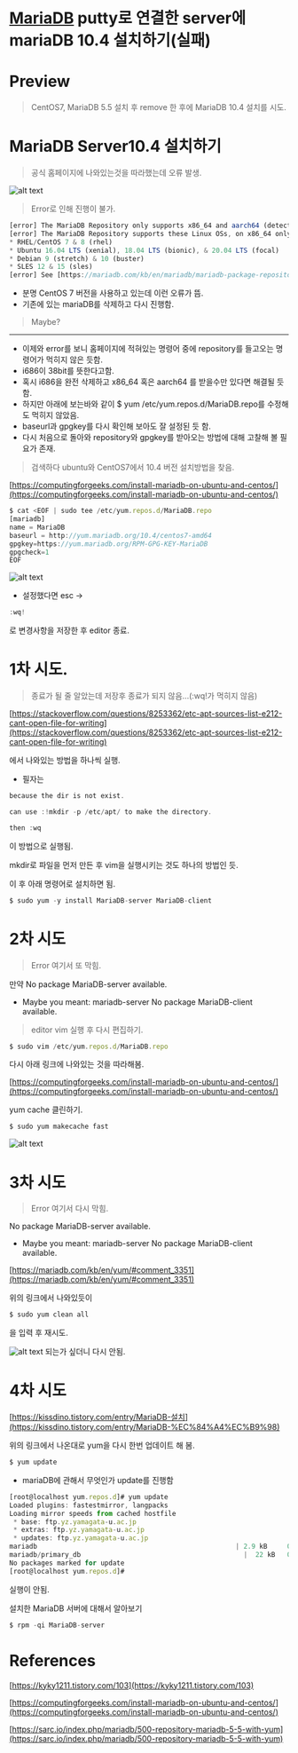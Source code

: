 # [MariaDB](CentOS) putty로 연결한 server에 mariaDB 10.4 설치하기(실패)

# Preview

> CentOS7, MariaDB 5.5 설치 후 remove 한 후에 MariaDB 10.4  설치를 시도.

# MariaDB Server10.4 설치하기

> 공식 홈페이지에 나와있는것을 따라했는데 오류 발생.

![alt text](https://github.com/KrGil/TIL/blob/main/documents/2021_07_29/Untitled.png?raw=true)
> Error로 인해 진행이 불가.

```jsx
[error] The MariaDB Repository only supports x86_64 and aarch64 (detected i686).
[error] The MariaDB Repository supports these Linux OSs, on x86_64 only:
* RHEL/CentOS 7 & 8 (rhel)
* Ubuntu 16.04 LTS (xenial), 18.04 LTS (bionic), & 20.04 LTS (focal)
* Debian 9 (stretch) & 10 (buster)
* SLES 12 & 15 (sles)
[error] See [https://mariadb.com/kb/en/mariadb/mariadb-package-repository-setup-and-usage/#platform-support](https://mariadb.com/kb/en/mariadb/mariadb-package-repository-setup-and-usage/#platform-support)
```

- 분명 CentOS 7 버전을 사용하고 있는데 이런 오류가 뜸.
- 기존에 있는 mariaDB를 삭제하고 다시 진행함.

> Maybe?

---

- 이제와 error를 보니 홈페이지에 적혀있는 명령어 중에 repository를 들고오는 명령어가 먹히지 않은 듯함.
- i686이 38bit를 뜻한다고함.
- 혹시 i686을 완전 삭제하고 x86_64 혹은 aarch64 를 받을수만 있다면 해결될 듯 함.
- 하지만 아래에 보는바와 같이 $ yum /etc/yum.repos.d/MariaDB.repo를 수정해도 먹히지 않았음.
- baseurl과 gpgkey를 다시 확인해 보아도 잘 설정된 듯 함.
- 다시 처음으로 돌아와 repository와 gpgkey를 받아오는 방법에 대해 고찰해 볼 필요가 존재.

> 검색하다 ubuntu와 CentOS7에서 10.4 버전 설치방법을 찾음.

[https://computingforgeeks.com/install-mariadb-on-ubuntu-and-centos/](https://computingforgeeks.com/install-mariadb-on-ubuntu-and-centos/)

```jsx
$ cat <EOF | sudo tee /etc/yum.repos.d/MariaDB.repo
[mariadb]
name = MariaDB
baseurl = http://yum.mariadb.org/10.4/centos7-amd64
gpgkey=https://yum.mariadb.org/RPM-GPG-KEY-MariaDB
gpgcheck=1
EOF
```

![alt text](https://github.com/KrGil/TIL/blob/main/documents/2021_07_29/Untitled1.png?raw=true)
- 설정했다면 esc →

```jsx
:wq!
```

로 변경사항을 저장한 후 editor 종료.

# 1차 시도.

> 종료가 될 줄 알았는데 저장후 종료가 되지 않음...(:wq!가 먹히지 않음)

[https://stackoverflow.com/questions/8253362/etc-apt-sources-list-e212-cant-open-file-for-writing](https://stackoverflow.com/questions/8253362/etc-apt-sources-list-e212-cant-open-file-for-writing)

에서 나와있는 방법을 하나씩 실행.

- 필자는

```jsx
because the dir is not exist.

can use :!mkdir -p /etc/apt/ to make the directory.

then :wq
```

이 방법으로 실행됨.

mkdir로 파일을 먼저 만든 후 vim을 실행시키는 것도 하나의 방법인 듯.

이 후 아래 명령어로 설치하면 됨.

```jsx
$ sudo yum -y install MariaDB-server MariaDB-client
```

# 2차 시도

> Error 여기서 또 막힘.

만약 No package MariaDB-server available.
  * Maybe you meant: mariadb-server
No package MariaDB-client available. 

> editor vim 실행 후 다시 편집하기.

```jsx
$ sudo vim /etc/yum.repos.d/MariaDB.repo
```

다시 아래 링크에 나와있는 것을 따라해봄.

[https://computingforgeeks.com/install-mariadb-on-ubuntu-and-centos/](https://computingforgeeks.com/install-mariadb-on-ubuntu-and-centos/)

yum cache 클린하기.

```jsx
$ sudo yum makecache fast
```

![alt text](https://github.com/KrGil/TIL/blob/main/documents/2021_07_29/Untitled2.png?raw=true)
# 3차 시도

> Error 여기서 다시 막힘.

No package MariaDB-server available.
  * Maybe you meant: mariadb-server
No package MariaDB-client available. 

[https://mariadb.com/kb/en/yum/#comment_3351](https://mariadb.com/kb/en/yum/#comment_3351)

위의 링크에서 나와있듯이

```jsx
$ sudo yum clean all
```

을 입력 후 재시도.

![alt text](https://github.com/KrGil/TIL/blob/main/documents/2021_07_29/Untitled3.png?raw=true)
되는가 싶더니 다시 안됨.

# 4차 시도

[https://kissdino.tistory.com/entry/MariaDB-설치](https://kissdino.tistory.com/entry/MariaDB-%EC%84%A4%EC%B9%98)

위의 링크에서 나온대로 yum을 다시 한번 업데이트 해 봄.

```jsx
$ yum update
```

- mariaDB에 관해서 무엇인가 update를 진행함

```jsx
[root@localhost yum.repos.d]# yum update
Loaded plugins: fastestmirror, langpacks
Loading mirror speeds from cached hostfile
 * base: ftp.yz.yamagata-u.ac.jp
 * extras: ftp.yz.yamagata-u.ac.jp
 * updates: ftp.yz.yamagata-u.ac.jp
mariadb                                                  | 2.9 kB     00:00
mariadb/primary_db                                         |  22 kB   00:00
No packages marked for update
[root@localhost yum.repos.d]#
```

실행이 안됨.

설치한 MariaDB 서버에 대해서 알아보기

```jsx
$ rpm -qi MariaDB-server
```

# References

[https://kyky1211.tistory.com/103](https://kyky1211.tistory.com/103)

[https://computingforgeeks.com/install-mariadb-on-ubuntu-and-centos/](https://computingforgeeks.com/install-mariadb-on-ubuntu-and-centos/)

[https://sarc.io/index.php/mariadb/500-repository-mariadb-5-5-with-yum](https://sarc.io/index.php/mariadb/500-repository-mariadb-5-5-with-yum)